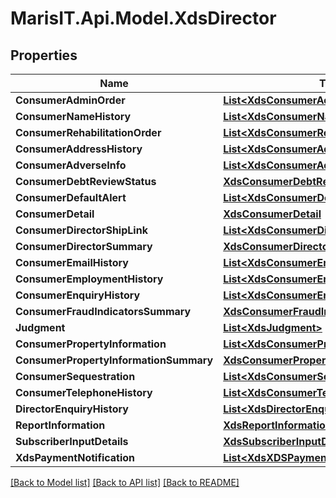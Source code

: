 
# MarisIT.Api.Model.XdsDirector

## Properties

Name | Type | Description | Notes
------------ | ------------- | ------------- | -------------
**ConsumerAdminOrder** | [**List&lt;XdsConsumerAdminOrder&gt;**](XdsConsumerAdminOrder.md) |  | [optional] 
**ConsumerNameHistory** | [**List&lt;XdsConsumerNameHistory&gt;**](XdsConsumerNameHistory.md) |  | [optional] 
**ConsumerRehabilitationOrder** | [**List&lt;XdsConsumerRehabilitationOrder&gt;**](XdsConsumerRehabilitationOrder.md) |  | [optional] 
**ConsumerAddressHistory** | [**List&lt;XdsConsumerAddressHistory&gt;**](XdsConsumerAddressHistory.md) |  | [optional] 
**ConsumerAdverseInfo** | [**List&lt;XdsConsumerAdverseInfo&gt;**](XdsConsumerAdverseInfo.md) |  | [optional] 
**ConsumerDebtReviewStatus** | [**XdsConsumerDebtReviewStatus**](XdsConsumerDebtReviewStatus.md) |  | [optional] 
**ConsumerDefaultAlert** | [**List&lt;XdsConsumerDefaultAlert&gt;**](XdsConsumerDefaultAlert.md) |  | [optional] 
**ConsumerDetail** | [**XdsConsumerDetail**](XdsConsumerDetail.md) |  | [optional] 
**ConsumerDirectorShipLink** | [**List&lt;XdsConsumerDirectorShipLink&gt;**](XdsConsumerDirectorShipLink.md) |  | [optional] 
**ConsumerDirectorSummary** | [**XdsConsumerDirectorSummary**](XdsConsumerDirectorSummary.md) |  | [optional] 
**ConsumerEmailHistory** | [**List&lt;XdsConsumerEmailHistory&gt;**](XdsConsumerEmailHistory.md) |  | [optional] 
**ConsumerEmploymentHistory** | [**List&lt;XdsConsumerEmploymentHistory&gt;**](XdsConsumerEmploymentHistory.md) |  | [optional] 
**ConsumerEnquiryHistory** | [**List&lt;XdsConsumerEnquiryHistory&gt;**](XdsConsumerEnquiryHistory.md) |  | [optional] 
**ConsumerFraudIndicatorsSummary** | [**XdsConsumerFraudIndicatorsSummary**](XdsConsumerFraudIndicatorsSummary.md) |  | [optional] 
**Judgment** | [**List&lt;XdsJudgment&gt;**](XdsJudgment.md) |  | [optional] 
**ConsumerPropertyInformation** | [**List&lt;XdsConsumerPropertyInformation&gt;**](XdsConsumerPropertyInformation.md) |  | [optional] 
**ConsumerPropertyInformationSummary** | [**XdsConsumerPropertyInformationSummary**](XdsConsumerPropertyInformationSummary.md) |  | [optional] 
**ConsumerSequestration** | [**List&lt;XdsConsumerSequestration&gt;**](XdsConsumerSequestration.md) |  | [optional] 
**ConsumerTelephoneHistory** | [**List&lt;XdsConsumerTelephoneHistory&gt;**](XdsConsumerTelephoneHistory.md) |  | [optional] 
**DirectorEnquiryHistory** | [**List&lt;XdsDirectorEnquiryHistory&gt;**](XdsDirectorEnquiryHistory.md) |  | [optional] 
**ReportInformation** | [**XdsReportInformation**](XdsReportInformation.md) |  | [optional] 
**SubscriberInputDetails** | [**XdsSubscriberInputDetails**](XdsSubscriberInputDetails.md) |  | [optional] 
**XdsPaymentNotification** | [**List&lt;XdsXDSPaymentNotification&gt;**](XdsXDSPaymentNotification.md) |  | [optional] 

[[Back to Model list]](../README.md#documentation-for-models)
[[Back to API list]](../README.md#documentation-for-api-endpoints)
[[Back to README]](../README.md)

